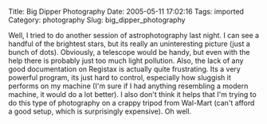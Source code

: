Title: Big Dipper Photography
Date: 2005-05-11 17:02:16
Tags: imported
Category: photography
Slug: big_dipper_photography

Well, I tried to do another session of astrophotography last night.  I can see a handful of the brightest stars, but its really an uninteresting picture (just a bunch of dots).  Obviously, a telescope would be handy, but even with the help there is probably just too much light pollution.  Also, the lack of any good documentation on Registax is actually quite frustrating.  Its a very powerful program, its just hard to control, especially how sluggish it performs on my machine (I'm sure if I had anything resembling a modern machine, it would do a lot better).  I also don't think it helps that I'm trying to do this type of photography on a crappy tripod from Wal-Mart (can't afford a good setup, which is surprisingly expensive).  Oh well.

